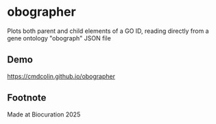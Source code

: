 # obographer

Plots both parent and child elements of a GO ID, reading directly from a gene
ontology "obograph" JSON file

## Demo

https://cmdcolin.github.io/obographer

## Footnote

Made at Biocuration 2025
